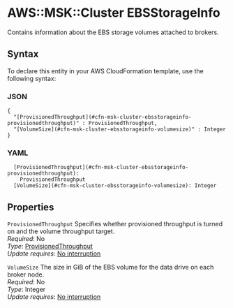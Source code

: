 # AWS::MSK::Cluster EBSStorageInfo<a name="aws-properties-msk-cluster-ebsstorageinfo"></a>

Contains information about the EBS storage volumes attached to brokers\.

## Syntax<a name="aws-properties-msk-cluster-ebsstorageinfo-syntax"></a>

To declare this entity in your AWS CloudFormation template, use the following syntax:

### JSON<a name="aws-properties-msk-cluster-ebsstorageinfo-syntax.json"></a>

```
{
  "[ProvisionedThroughput](#cfn-msk-cluster-ebsstorageinfo-provisionedthroughput)" : ProvisionedThroughput,
  "[VolumeSize](#cfn-msk-cluster-ebsstorageinfo-volumesize)" : Integer
}
```

### YAML<a name="aws-properties-msk-cluster-ebsstorageinfo-syntax.yaml"></a>

```
  [ProvisionedThroughput](#cfn-msk-cluster-ebsstorageinfo-provisionedthroughput): 
    ProvisionedThroughput
  [VolumeSize](#cfn-msk-cluster-ebsstorageinfo-volumesize): Integer
```

## Properties<a name="aws-properties-msk-cluster-ebsstorageinfo-properties"></a>

`ProvisionedThroughput`  <a name="cfn-msk-cluster-ebsstorageinfo-provisionedthroughput"></a>
Specifies whether provisioned throughput is turned on and the volume throughput target\.  
*Required*: No  
*Type*: [ProvisionedThroughput](aws-properties-msk-cluster-provisionedthroughput.md)  
*Update requires*: [No interruption](https://docs.aws.amazon.com/AWSCloudFormation/latest/UserGuide/using-cfn-updating-stacks-update-behaviors.html#update-no-interrupt)

`VolumeSize`  <a name="cfn-msk-cluster-ebsstorageinfo-volumesize"></a>
The size in GiB of the EBS volume for the data drive on each broker node\.  
*Required*: No  
*Type*: Integer  
*Update requires*: [No interruption](https://docs.aws.amazon.com/AWSCloudFormation/latest/UserGuide/using-cfn-updating-stacks-update-behaviors.html#update-no-interrupt)
